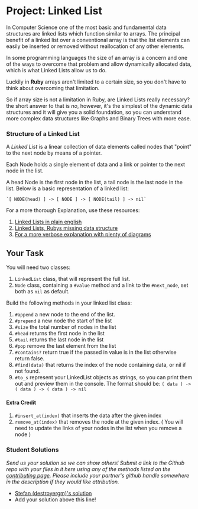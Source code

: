 # Project: Linked List

In Computer Science one of the most basic and fundamental data structures are
linked lists which function similar to arrays. The principal benefit of a linked
list over a conventional array is that the list elements can easily be inserted or
removed without reallocation of any other elements.

In some programming languages the size of an array is a concern and one of the ways
to overcome that problem and allow dynamically allocated data, which is what Linked
Lists allow us to do.

Luckily in **Ruby** arrays aren't limited to a certain size, so you don't have to think
about overcoming that limitation.

So if array size is not a limitation in Ruby, are Linked Lists really necessary?
the short answer to that is *no*, however, it's the simplest of the dynamic data
structures and it will give you a solid foundation, so you can understand more
complex data structures like Graphs and Binary Trees with more ease.

### Structure of a Linked List
A *Linked List* is a linear collection of data elements called nodes that "point"
to the next node by means of a pointer.

Each Node holds a single element of data and a link or pointer to the next node in the list.

A head Node is the first node in the list, a tail node is the last node in the list. Below is a basic representation of a linked list:

	`[ NODE(head) ] -> [ NODE ] -> [ NODE(tail) ] -> nil`

 For a more thorough Explanation, use these resources:

 1. [Linked Lists in plain english](https://www.youtube.com/watch?v=oiW79L8VYXk)
 2. [Linked Lists, Rubys missing data structure](https://www.sitepoint.com/rubys-missing-data-structure/)
 3. [For a more verbose explanation with plenty of diagrams](http://www.cs.cmu.edu/~adamchik/15-121/lectures/Linked%20Lists/linked%20lists.html)

## Your Task
You will need two classes:

1. `LinkedList` class, that will represent the full list.
2. `Node` class, containing a `#value` method and a link to the `#next_node`, set both as `nil` as default.


Build the following methods in your linked list class:

1. `#append` a new node to the end of the list.
2. `#prepend` a new node the start of the list
3. `#size` the total number of nodes in the list
4. `#head` returns the first node in the list
5. `#tail` returns the last node in the list
6. `#pop` remove the last element from the list
7. `#contains?` return true if the passed in value is in the list otherwise return false.
8. `#find(data)` that returns the index of the node containing data, or nil if not found.
9. `#to_s` represent your LinkedList objects as strings, so you can print them out and preview them in the console.
  The format should be: `( data ) -> ( data ) -> ( data ) -> nil`

#### Extra Credit

1. `#insert_at(index)` that inserts the data after the given index
2. `remove_at(index)` that removes the node at the given index. ( You will need to update the links of your nodes in the list when you remove a node )

### Student Solutions

*Send us your solution so we can show others! Submit a link to the Github repo with your files in it here using any of the methods listed on the [contributing page](http://github.com/TheOdinProject/curriculum/blob/master/contributing.md).  Please include your partner's github handle somewhere in the description if they would like attribution.*

* [Stefan (destroyergm)'s solution](#)
* Add your solution above this line!
